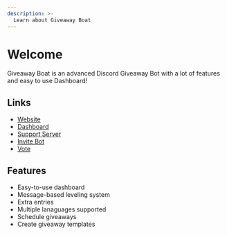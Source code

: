 ```yaml
---
description: >-
  Learn about Giveaway Boat
---
```


# Welcome

Giveaway Boat is an advanced Discord Giveaway Bot with a lot of features and easy to use Dashboard!

## Links

- [Website](https://giveaway.boats/)
- [Dashboard](https://giveaway.boats/dashboard)
- [Support Server](https://giveaway.boats/support)
- [Invite Bot](https://giveaway.boats/invite)
- [Vote](https://top.gg/bot/530082442967646230/vote)

## Features

- Easy-to-use dashboard
- Message-based leveling system
- Extra entries
- Multiple lanaguages supported
- Schedule giveaways
- Create giveaway templates
